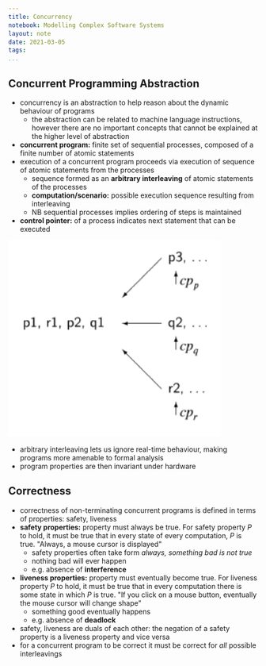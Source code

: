 ```yaml
---
title: Concurrency
notebook: Modelling Complex Software Systems
layout: note
date: 2021-03-05
tags: 
...
```



## Concurrent Programming Abstraction

- concurrency is an abstraction to help reason about the dynamic behaviour of programs
  - the abstraction can be related to machine language instructions, however there are no important
    concepts that cannot be explained at the higher level of abstraction
- __concurrent program:__ finite set of sequential processes, composed of a finite number of atomic statements
- execution of a concurrent program proceeds via execution of sequence of atomic statements from the processes
  - sequence formed as an __arbitrary interleaving__ of atomic statements of the processes
  - __computation/scenario:__ possible execution sequence resulting from interleaving
  - NB sequential processes implies ordering of steps is maintained
- __control pointer:__ of a process indicates next statement that can be executed  

![Arbitrary Interleaving](img/arbitrary-interleaving.png)

- arbitrary interleaving lets us ignore real-time behaviour, making programs more amenable to formal analysis
- program properties are then invariant under hardware

## Correctness

- correctness of non-terminating concurrent programs is defined in terms of properties: safety, liveness
- __safety properties:__ property must always be true.  For safety property $P$ to hold, it must be true that in every state
  of every computation, $P$ is true. "Always, a mouse cursor is displayed"
  - safety properties often take form _always, something bad is not true_
  - nothing bad will ever happen
  - e.g. absence of __interference__
- __liveness properties:__ property must eventually become true. For liveness property $P$ to hold, it must be true that in every computation 
  there is some state in which $P$ is true. "If you click on a mouse button, eventually the mouse cursor will change shape"
  - something good eventually happens
  - e.g. absence of __deadlock__
- safety, liveness are duals of each other: the negation of a safety property is a liveness property and vice versa
- for a concurrent program to be correct it must be correct for _all_ possible interleavings


